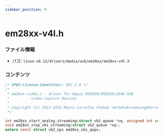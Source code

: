 ```yaml
---
sidebar_position: 9
---
```

# em28xx-v4l.h

### ファイル情報

- パス: `linux-v6.12/drivers/media/usb/em28xx/em28xx-v4l.h`

### コンテンツ

```h
/* SPDX-License-Identifier: GPL-2.0 */
/*
 * em28xx-video.c - driver for Empia EM2800/EM2820/2840 USB
 *		    video capture devices
 *
 * Copyright (C) 2013-2014 Mauro Carvalho Chehab <mchehab+samsung@kernel.org>
 */

int em28xx_start_analog_streaming(struct vb2_queue *vq, unsigned int count);
void em28xx_stop_vbi_streaming(struct vb2_queue *vq);
extern const struct vb2_ops em28xx_vbi_qops;

```

